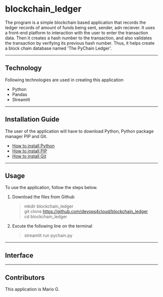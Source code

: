 # blockchain_ledger
The program is a simple blockchain based application that records the ledger records of amount of funds being sent, sender, adn reciever. It uses a front-end platform to interaction with the user to enter the transaction data. Then it creates a hash number to the transaction, and also validates the transaction by verifying its previous hash number. Thus, it helps create a block chain database named 'The PyChain Ledger'.

---
## Technology
Following technologies are used in creating this application
- Python
- Pandas
- Streamlit

---
## Installation Guide

The user of the application will have to download Python,   Python package manager PIP and Git.

   - [How to install Python](https://www.python.org/downloads/) 
   - [How to install PIP ](https://pip.pypa.io/en/stable/installation/) 
   - [How to install Git ](https://git-scm.com/book/en/v2/Getting-Started-Installing-Git) 

---
## Usage

To use the application, follow the steps below.

1. Download the files from Github
    > mkdir blockchain_ledger <br>
    > git clone https://github.com/devops4cloud/blockchain_ledger <br>
    > cd blockchain_ledger
   
2. Excute the following line on the terminal
    > streamlit run pychain.py

---

## Interface




---

## Contributors

This application is Mario G.
